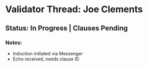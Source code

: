 
# Validator Thread: Joe Clements

## Status: In Progress | Clauses Pending

### Notes:
- Induction initiated via Messenger
- Echo received, needs clause ID
